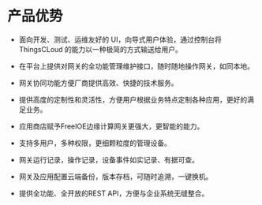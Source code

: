 # 产品优势

* 面向开发、测试、运维友好的 UI，向导式用户体验，通过控制台将 ThingsCLoud 的能力以一种极简的方式输送给用户。

* 在平台上提供对网关的全功能管理维护接口，随时随地操作网关，如同本地。

* 网关协同功能方便厂商提供高效、快捷的技术服务。

* 提供高度的定制性和灵活性，方便用户根据业务特点定制各种应用，更好的满足业务。

* 应用商店赋予FreeIOE边缘计算网关更强大，更智能的能力。

* 支持多用户，多种权限，更细颗粒度的管理设备。

* 网关运行记录，操作记录，设备事件如实记录、有据可查。

* 网关及应用配置云端备份，版本存档，可随时追溯，一键换机。

* 提供全功能、全开放的REST API，方便与企业系统无缝整合。